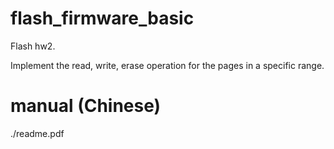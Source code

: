# flash_firmware_basic
Flash hw2.

Implement the read, write, erase operation for the pages in a specific range.

# manual (Chinese)
./readme.pdf
